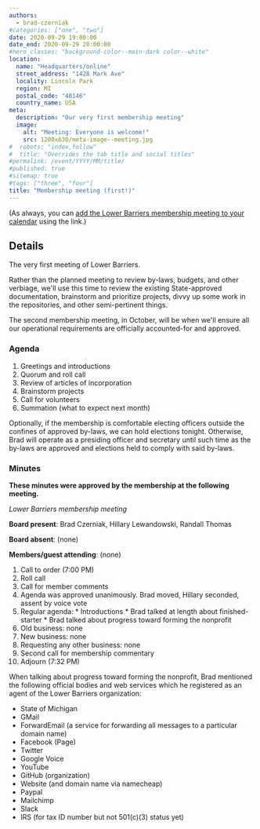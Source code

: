 ```yaml
---
authors:
  - brad-czerniak
#categories: ["one", "two"]
date: 2020-09-29 19:00:00
date_end: 2020-09-29 20:00:00
#hero_classes: "background-color--main-dark color--white"
location:
  name: "Headquarters/online"
  street_address: "1428 Mark Ave"
  locality: Lincoln Park
  region: MI
  postal_code: "48146"
  country_name: USA
meta:
  description: "Our very first membership meeting"
  image:
    alt: "Meeting: Everyone is welcome!"
    src: 1200x630/meta-image--meeting.jpg
#  robots: "index,follow"
#  title: "Overrides the tab title and social titles"
#permalink: /event/YYYY/MM/title/
#published: true
#sitemap: true
#tags: ["three", "four"]
title: "Membership meeting (first!)"
---
```


(As always, you can [add the Lower Barriers membership meeting to your calendar](http://bit.ly/lowerbarriers) using the link.)

## Details

The very first meeting of Lower Barriers.

Rather than the planned meeting to review by-laws, budgets, and other verbiage, we'll use this time to review the existing
State-approved documentation, brainstorm and prioritize projects, divvy up some work in the repositories, and other
semi-pertinent things.

The second membership meeting, in October, will be when we'll ensure all our operational requirements are officially
accounted-for and approved.

### Agenda

  1. Greetings and introductions
  2. Quorum and roll call
  3. Review of articles of incorporation
  4. Brainstorm projects
  5. Call for volunteers
  6. Summation (what to expect next month)

Optionally, if the membership is comfortable electing officers outside the confines of approved by-laws, we can hold elections
tonight. Otherwise, Brad will operate as a presiding officer and secretary until such time as the by-laws are approved and
elections held to comply with said by-laws.

### Minutes

**These minutes were approved by the membership at the following meeting.**

_Lower Barriers membership meeting_

**Board present**: Brad Czerniak, Hillary Lewandowski, Randall Thomas

**Board absent**: (none)

**Members/guest attending**: (none)

  1. Call to order (7:00 PM)
  2. Roll call
  3. Call for member comments
  4. Agenda was approved unanimously. Brad moved, Hillary seconded, assent by voice vote
  5. Regular agenda:
    * Introductions
    * Brad talked at length about finished-starter
    * Brad talked about progress toward forming the nonprofit
  6. Old business: none
  7. New business: none
  8. Requesting any other business: none
  9. Second call for membership commentary
  10. Adjourn (7:32 PM)

When talking about progress toward forming the nonprofit, Brad mentioned the following official bodies and web services
which he registered as an agent of the Lower Barriers organization:

  * State of Michigan
  * GMail
  * ForwardEmail (a service for forwarding all messages to a particular domain name)
  * Facebook (Page)
  * Twitter
  * Google Voice
  * YouTube
  * GitHub (organization)
  * Website (and domain name via namecheap)
  * Paypal
  * Mailchimp
  * Slack
  * IRS (for tax ID number but not 501(c)(3) status yet)
